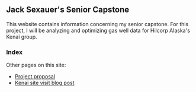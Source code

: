 ## Jack Sexauer's Senior Capstone

This website contains information concerning my senior capstone. For this project, I will be analyzing and optimizing gas well data for Hilcorp Alaska's Kenai group.

### Index

Other pages on this site:
- [Project proposal](https://github.com/jacksexauer/SeniorCapstone/proposal/)
- [Kenai site visit blog post](https://github.com/jacksexauer/SeniorCapstone/blog1/)

